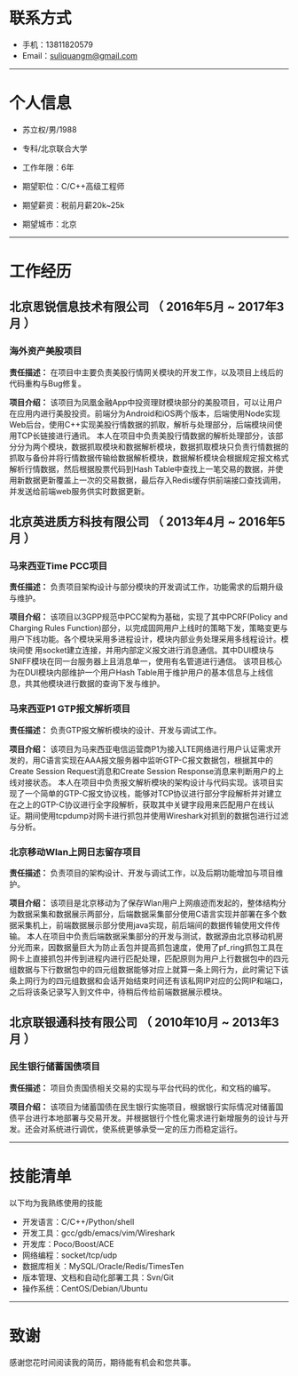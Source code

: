 # 联系方式

- 手机：13811820579 
- Email：suliquangm@gmail.com 

---

# 个人信息

 - 苏立权/男/1988 
 - 专科/北京联合大学 
 - 工作年限：6年 

 - 期望职位：C/C++高级工程师 
 - 期望薪资：税前月薪20k~25k 
 - 期望城市：北京 

---

# 工作经历

## 北京思锐信息技术有限公司 （ 2016年5月 ~ 2017年3月 ）

### 海外资产美股项目

**责任描述：**
在项目中主要负责美股行情网关模块的开发工作，以及项目上线后的代码重构与Bug修复。

**项目介绍：**
该项目为凤凰金融App中投资理财模块部分的美股项目，可以让用户在应用内进行美股投资。前端分为Android和iOS两个版本，后端使用Node实现Web后台，使用C++实现美股行情数据的抓取，解析与处理部分，后端模块间使用TCP长链接进行通讯。
本人在项目中负责美股行情数据的解析处理部分，该部分分为两个模块，数据抓取模块和数据解析模块，数据抓取模块只负责行情数据的抓取与备份并将行情数据传输给数据解析模块，数据解析模块会根据规定报文格式解析行情数据，然后根据股票代码到Hash Table中查找上一笔交易的数据，并使用新数据更新覆盖上一次的交易数据，最后存入Redis缓存供前端接口查找调用，并发送给前端web服务供实时数据更新。

## 北京英进质方科技有限公司 （ 2013年4月 ~ 2016年5月 ）

### 马来西亚Time PCC项目

**责任描述：**
负责项目架构设计与部分模块的开发调试工作，功能需求的后期升级与维护。

**项目介绍：**
该项目以3GPP规范中PCC架构为基础，实现了其中PCRF(Policy and Charging Rules Function)部分，以完成固网用户上线时的策略下发，策略变更与用户下线功能。各个模块采用多进程设计，模块内部业务处理采用多线程设计。模块间使 用socket建立连接，并用内部定义报文进行消息通信。其中DUI模块与SNIFF模块在同一台服务器上且消息单一，使用有名管道进行通信。
该项目核心为在DUI模块内部维护一个用户Hash Table用于维护用户的基本信息与上线信息，共其他模块进行数据的查询下发与维护。

### 马来西亚P1 GTP报文解析项目

**责任描述：**
负责GTP报文解析模块的设计、开发与调试工作。

**项目介绍：**
该项目为马来西亚电信运营商P1为接入LTE网络进行用户认证需求开发的，用C语言实现在AAA报文服务器中监听GTP-C报文数据包，根据其中的Create Session Request消息和Create Session Response消息来判断用户的上线对接状态。
本人在项目中负责报文解析模块的架构设计与代码实现。该项目实现了一个简单的GTP-C报文协议栈，能够对TCP协议进行部分字段解析并对建立在之上的GTP-C协议进行全字段解析，获取其中关键字段用来匹配用户在线认证。期间使用tcpdump对网卡进行抓包并使用Wireshark对抓到的数据包进行过滤与分析。

### 北京移动Wlan上网日志留存项目

**责任描述：**
负责项目的架构设计、开发与调试工作，以及后期功能增加与项目维护。

**项目介绍：**
该项目是北京移动为了保存Wlan用户上网痕迹而发起的，整体结构分为数据采集和数据展示两部分，后端数据采集部分使用C语言实现并部署在多个数据采集机上，前端数据展示部分使用java实现，前后端间的数据传输使用文件传输。
本人在项目中负责后端数据采集部分的开发与测试，数据源由北京移动机房分光而来，因数据量巨大为防止丢包并提高抓包速度，使用了pf_ring抓包工具在网卡上直接抓包并传到进程内进行匹配处理，匹配原则为用户上行数据包中的四元组数据与下行数据包中的四元组数据能够对应上就算一条上网行为，此时需记下该条上网行为的四元组数据和会话开始结束时间还有该私网IP对应的公网IP和端口，之后将该条记录写入到文件中，待稍后传给前端数据展示模块。

## 北京联银通科技有限公司 （ 2010年10月 ~ 2013年3月 ）

### 民生银行储蓄国债项目

**责任描述：**
项目负责国债相关交易的实现与平台代码的优化，和文档的编写。

**项目介绍：**
该项目为储蓄国债在民生银行实施项目，根据银行实际情况对储蓄国债平台进行本地部署与交易开发。并根据银行个性化需求进行新增服务的设计与开发。还会对系统进行调优，使系统更够承受一定的压力而稳定运行。

---

# 技能清单

以下均为我熟练使用的技能

- 开发语言：C/C++/Python/shell
- 开发工具：gcc/gdb/emacs/vim/Wireshark
- 开发库：Poco/Boost/ACE
- 网络编程：socket/tcp/udp
- 数据库相关：MySQL/Oracle/Redis/TimesTen
- 版本管理、文档和自动化部署工具：Svn/Git
- 操作系统：CentOS/Debian/Ubuntu
---

# 致谢
感谢您花时间阅读我的简历，期待能有机会和您共事。
